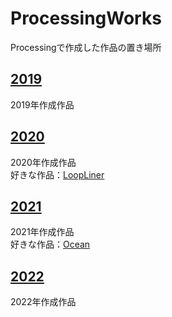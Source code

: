 # ProcessingWorks
Processingで作成した作品の置き場所  

## [2019](./2019)
2019年作成作品  

## [2020](./2020)
2020年作成作品  
好きな作品：[LoopLiner](./2020/LoopLiner)

## [2021](./2021)
2021年作成作品  
好きな作品：[Ocean](./2021/PCD/Ocean)

## [2022](./2022)
2022年作成作品  
